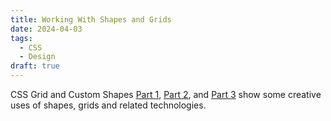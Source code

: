 ```yaml
---
title: Working With Shapes and Grids
date: 2024-04-03
tags:
  - CSS
  - Design
draft: true
---
```


CSS Grid and Custom Shapes [Part 1](https://css-tricks.com/css-grid-and-custom-shapes-part-1/), [Part 2](https://css-tricks.com/css-grid-and-custom-shapes-part-2/), and [Part 3](https://css-tricks.com/css-grid-and-custom-shapes-part-3/) show some creative uses of shapes, grids and related technologies.
